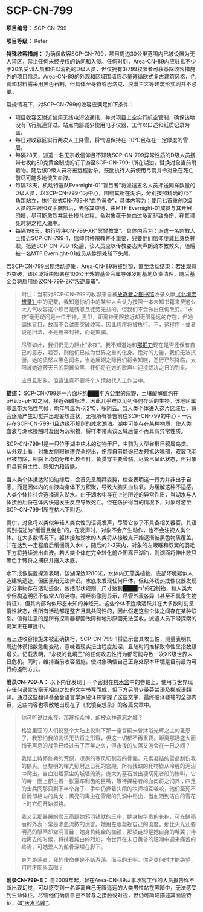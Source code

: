 # SCP-CN-799

**项目编号：** SCP-CN-799

**项目等级：** Keter

**特殊收容措施：** 为确保收容SCP-CN-799，项目周边30公里范围内已被设置为无人禁区，禁止任何未经授权的访问和入侵。任何时刻，Area-CN-89内应驻扎不少于20名受训人员和供以消耗的D级人员，但仅拥有3/799权限者可获悉除收容措施外的项目信息。Area-CN-89的外观和区域围墙应尽量遵循欧式复古建筑风格，色调和材料需采用黑色石制，但具体至哥特或巴洛克、浪漫主义等建筑形式则并不必要。

常规情况下，对SCP-CN-799的收容应满足如下条件：

- 项目收容区附近禁用无线电短波通讯，并对项目上空实行航空管制，确保该地没有飞行航道穿过。站点内部减少使用电子仪器，工作以口述和纸质记录为主。
- 每日对收容区实行两次人工降雪，将气温保持在-10℃且存在一定厚度的雪层。
- 每隔28天，派遣一名无宗教信仰且不知晓SCP-CN-799异常性质的D级人员携带七枚约80克黄金制成的钉子游至SCP-CN-799-1所在湖泊，替换对象当前附着物。随后该D级人员将被远程射杀，鼓励执行人员使用弓箭并令对象在死亡前尽可能多地流失血液。
- 每隔78天，机动特遣队Evernight-01“盲目者”将派遣五名人员押送同样数量的D级人员，以SCP-CN-799-1为中心，围绕其所在湖泊，分别按照精确的75°角距站立，执行仪式CN-799-K“血色黄昏”，具体内容为：使用匕首重创D级人员的左眼和双手腕部后，去除其束缚，由MTF Evernight-01成员与其开展肉搏，尽可能激烈并延长搏斗过程，令对象死于失血过多而非致命伤，在其濒死时将之推入湖中。
- 每隔198天，执行程序CN-799-XK“冥恸教堂”。具体内容为：派遣一名宗教人士接近SCP-CN-799-1，信仰何种宗教并不重要，只要他们信仰虔诚且身负神职。抵达SCP-CN-799-1处后，该人员应以传教姿态大声朗诵本教教义，随后被一名MTF Evernight-01成员从脖颈处斩下头颅。

若SCP-CN-799出现活动迹象，Area-CN-89将被封锁，直至活动结束；若出现意外突破，该区域将由部署在100公里外的基金会属导弹发射基地负责清理，随后基金会将启用协议CN-799-ZK“叛逆晨曦”。


> 附注：当前对SCP-CN-799的收容来自被<a shape='rect' href='/wanderers:the-library-cn'>&#25918;&#36880;&#32773;&#20043;&#22270;&#20070;&#39302;</a>收录文献<a shape='rect' href='http://scp-wiki-cn.wikidot.com/system:page-tags/tag/%E5%8C%97%E5%A2%83%E5%A6%84%E6%83%B3%E5%BD%95#pages'>&#12298;&#21271;&#22659;&#22916;&#24819;&#24405;&#12299;</a>中的记载，我知道你们中的某些人会认为按照一本未知书籍来费这么大力气收容这个项目是残忍且徒劳无益的，但我们不会做出任何改变。“永夜”毫无疑问是一位半神，黑型，距离神无限接近却无限遥远的存在，但她偏执盲目，故而不会试图突破收容。因此程序将被执行。不，这程序 - 或者说是旧法，不是用来封神，而是欺骗。
> 
> 尽管如此，我们仍无力阻止“永夜”。我不知道她和<a shape='rect' href='/scp-cn-005'>&#37027;&#25226;&#20992;</a>现在是否还保有自己的意志，若否，则他们已成为世界之重的化身。绝对的力量，我们无法抗衡。她的愤怒以黑色闻名，当她展翅之际我们将会知晓，恶行已然降临，太阳被她遮蔽天日的羽翼染黑，我们将在她的歌声中迎接裁决之日的到来。
> 
> 


> 应景且形象。但请注意不要将个人情绪代入工作当中。
> 
> 


**描述：** SCP-CN-799是一片面积约███平方公里的荒野，土壤酸解值约在pH9.5~pH10之间，接近强碱标准，因此几乎难以见到任何存活的生物。该地区属寒温带大陆性气候，均年气温为-7.2℃，多阴云。当人类个体进入这片区域后，将会逐渐产生幻觉并出现妄想症状，无视所有警告前往SCP-CN-799的中心 - 一片存在SCP-CN-799-1且边缘不规则的咸水湖泊。湖中可能存在某种物质，使人类血液与湖水接触时凝固为沉积物，将样本带离该区域后便不再具有异常性质。

SCP-CN-799-1是一只位于湖中枯木的动物干尸，生前为大型雀形目鸦属鸟类。从外观上看，对象左侧眼球遭完全挖出，伤痕自前额途经左颊抵达喙部，双翼飞羽已被剪除，翅膀上均匀分布七枚金钉，皆贯穿主要骨骼。尽管已呈此状态，但对象仍具有自主性、感知力和智能。

当人类个体抵达湖泊边缘后，会首先呈跪拜姿势，检查表明这一行为并非出于自愿，而是因体内的血液向身体下方积聚，导致大脑失血缺氧。为缓解这种不适感，人类个体往往会选择进入湖水。由于湖水中存在上述所述的异常性质，当湖水与人体接触后将在体内快速发生反应导致死亡。但在防护得当的情况下，对象可游至SCP-CN-799-1所在枯木下附近。

偶尔，对象将以类似年轻人类女性的语调发声，尽管它似乎不具备相关器官。其语调别描述为“缓慢且倦怠”的，在发声时，对象不会产生动作，也不会注视人类个体。在大多数情况下，躯体接触湖水的人类将从接触点开始逐渐被黑色物质覆盖，并在达到一定程度后缓慢沉入水中，随后的2-3天内，对象的左眼眶和双翼的羽毛下方将持续流出血液。若人类个体在完全转化前企图离开湖泊，则湖面将伸出数只黑色手臂将之捕获并拖入水底。

水下成像装置探测表明，该湖深达1280米，水体内无藻类植物，底部环境疑似人造建筑遗迹，但因黑暗无法辨识。水底未发现任何尸体，但红外线热成像仪器发现部分事物存在活动迹象，包括形状规则、尺寸达到████m³的石制物，和人类大小但构造明显不似常人的活物。神经影像则显示，尽管外表各异（甚至不具备生物特征），但其内部均似形态未知的神经元。这些个体不连续活跃并在大多数时刻呈惰性状态，但所有活动都是整齐且具共同性的，因此假定这些个体之间存在某种联系。值得注意的是所有探测器都因故障和地形原因无法回收，派遣人员下潜探索的提案正在审批中。

若上述收容措施未被正确执行，SCP-CN-799-1将显示出其攻击性，测量表明其周边休谟指数急剧变动，意味着现实扭曲程度加深，且随时间推移致命性呈指数级增长。记载表明，“永夜的北境王”的任何攻击性行为都可能导致一次XK级世界末日危机。同时，维持当前收容措施，使对象确信自己正身处原本环境是目前最为可行的遏制方式。

**附录CN-799-A：** 以下内容发现于一个密封在[梣木盒](//scp-wiki-cn.wikidot.com/scp-cn-169)中的卷轴上，使用与世界现存任何语言皆毫无相似之处的文字书写而成，但下方另附少量芬兰语及挪威语翻译。通过这些翻译基金会语言学家破译并掌握了这些文字，最终破译卷轴的全部内容，这些内容也零散地出现在了《北境妄想录》的各篇文章中。


> 你可听说过永夜，那蔑视众神、却被众神遗忘之城？
> 
> 格洛里亚的人们说整个大陆上仅剩下那一座宫殿未曾沐浴光辉之主的圣恩了，我恐怕我的言语无法将之形容，但这一切都不再重要。距离那场盛大而悄无声息的战争已经过去了百年之久，但永夜的失落又怎会在一日之间？
> 
> 我踏上特怀修勒的荒原，凛冽的寒风切割我的骨骼，元素凝结的雪晶刮伤我的额头。当黎明的曙光照射这已死的宫殿，所有残缺的死物皆从冷腥的泥沼中爬出，当血沿着蒙尘的城墙流淌，庞大的墓石发出凄切死者般的惨叫，它的每一面上都生着一张遍布利齿的巨嘴，等待探秘者的血肉将之饲养；四足的士兵同那只剩下半个身子、手中仍捧着头颅的牧师相互噬咬，他们至死不曾抛却相向的兵戈；黑亮的毒虫在雪层的孔洞中钻出，当血洒到洁白的雪花上时它们开始燃烧。
> 
> 我又见那暴戾的君王高踞她鸦羽铺就的王座，她身披华贵的长袍，可光鲜亮丽的外表下常是渗血流脓的谎言。她用左眼凝视自己的国度，那比火光还要明亮的眼睛却空洞盲目；她身负纯金的枷锁，那锁链却是她自身的希冀；待她离去的时候，将携着纯白的烈焰，令世界在末日黄昏的狂潮中迎来痛苦的终焉，可她爱人的骸骨深埋在脚下。
> 
> 身为游荡者，我的使命便是不断游荡。而我的王啊，你究竟何时才能绝望，何时才能离去呢？
> 


**附录CN-799-B：** 自2009年起，曾在Area-CN-89从事收容工作的人员报告称不断出现幻觉，可以感受到一名距离自己无限遥远的人类男性站在黑暗中，无法感受到生命体征。尽管他们确信自己不曾与之接触或对视，但仍可简略描述其面貌特征，如[“灰发蓝瞳”](//scp-wiki-cn.wikidot.com/scp-cn-505)。



